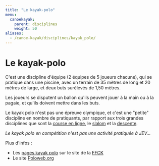```yaml
---
title: "Le kayak-polo"
menu:
  canoekayak:
    parent: disciplines
    weight: 50
aliases:
  - /canoe-kayak/disciplines/kayak_polo/
---
```


# Le kayak-polo

C'est une discipline d'équipe (2 équipes de 5 joueurs chacune), qui se pratique dans une piscine, avec un terrain de 35 mètres de long et 20 mètres de large, et deux buts surélevés de 1,50 mètres.

Les joueurs se disputent un ballon qu'ils peuvent jouer à la main ou à la pagaie, et qu'ils doivent mettre dans les buts.

Le kayak polo n'est pas une épreuve olympique, et c'est une "petite" discipline en nombre de pratiquants, par rapport aux trois grandes disciplines que sont la [course en ligne](/canoe-kayak/disciplines/course-en-ligne/), le [slalom](/canoe-kayak/disciplines/slalom/) et la [descente](/canoe-kayak/disciplines/descente/).

*Le kayak polo en compétition n'est pas une activité pratiquée à JEV...*

Plus d'infos :

* Les [pages kayak polo](http://www.ffck.org/eau_calme/kayak_polo) sur le site de la [FFCK](http://www.ffck.org/)
* Le site [Poloweb.org](http://www.poloweb.org/)
